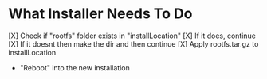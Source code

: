 # What Installer Needs To Do

[X] Check if "rootfs" folder exists in "installLocation"
[X] If it does, continue
[X] If it doesnt then make the dir and then continue
[X] Apply rootfs.tar.gz to installLocation
- "Reboot" into the new installation